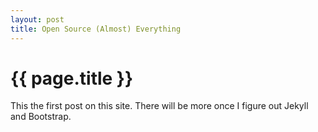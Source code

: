 ```yaml
---
layout: post
title: Open Source (Almost) Everything
---
```


{{ page.title }}
================

This the first post on this site. There will be more once I figure out Jekyll and Bootstrap.

